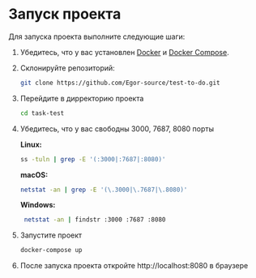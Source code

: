 # Запуск проекта

Для запуска проекта выполните следующие шаги:

1. Убедитесь, что у вас установлен [Docker](https://www.docker.com/get-started)
   и [Docker Compose](https://docs.docker.com/compose/install/).

2. Склонируйте репозиторий:

   ```bash
   git clone https://github.com/Egor-source/test-to-do.git

3. Перейдите в дирректорию проекта
   ```bash
   cd task-test

4. Убедитесь, что у вас свободны 3000, 7687, 8080 порты

   **Linux:**
      ```bash
      ss -tuln | grep -E '(:3000|:7687|:8080)'
      ```
   **macOS:**
    ```bash
    netstat -an | grep -E '(\.3000|\.7687|\.8080)'
   ```

   **Windows:**
   ```bash
    netstat -an | findstr :3000 :7687 :8080
   ```

5. Запустите проект

   ```bash
   docker-compose up

6. После запуска проекта откройте http://localhost:8080 в браузере
